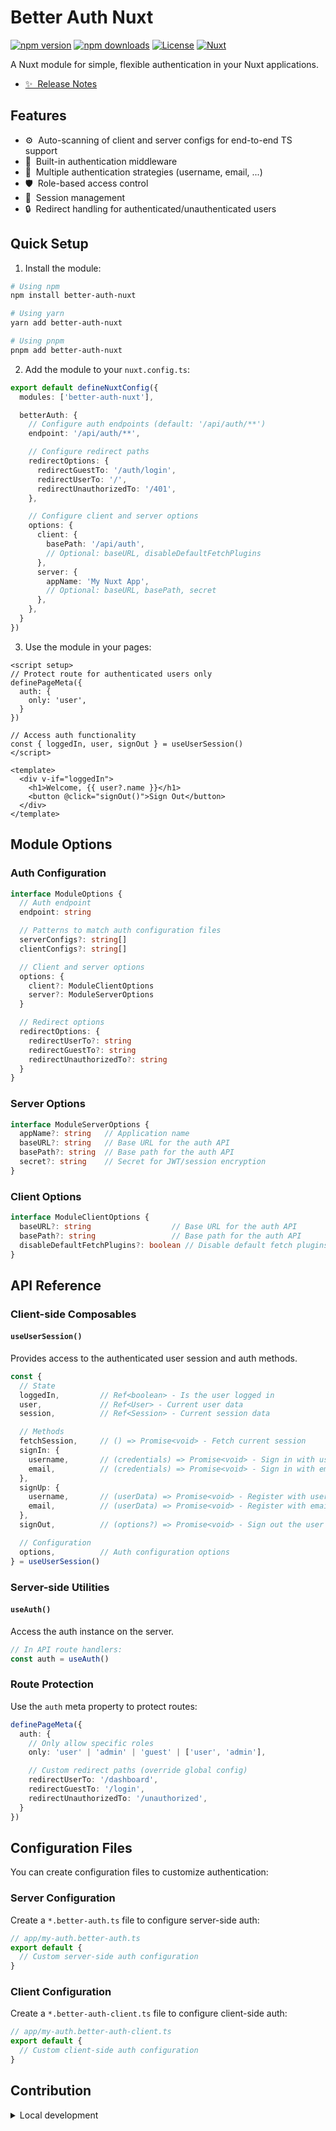 # Better Auth Nuxt

[![npm version][npm-version-src]][npm-version-href]
[![npm downloads][npm-downloads-src]][npm-downloads-href]
[![License][license-src]][license-href]
[![Nuxt][nuxt-src]][nuxt-href]

A Nuxt module for simple, flexible authentication in your Nuxt applications.

- [✨ &nbsp;Release Notes](/CHANGELOG.md)
<!-- - [🏀 Online playground](https://stackblitz.com/github/your-org/my-module?file=playground%2Fapp.vue) -->
<!-- - [📖 &nbsp;Documentation](https://example.com) -->

## Features

- ⚙️ &nbsp;Auto-scanning of client and server configs for end-to-end TS support
- 🚀 &nbsp;Built-in authentication middleware
- 🔑 &nbsp;Multiple authentication strategies (username, email, ...)
- 🛡️ &nbsp;Role-based access control
- 🔄 &nbsp;Session management
- 🔒 &nbsp;Redirect handling for authenticated/unauthenticated users

## Quick Setup

1. Install the module:

```bash
# Using npm
npm install better-auth-nuxt

# Using yarn
yarn add better-auth-nuxt

# Using pnpm
pnpm add better-auth-nuxt
```

2. Add the module to your `nuxt.config.ts`:

```ts
export default defineNuxtConfig({
  modules: ['better-auth-nuxt'],

  betterAuth: {
    // Configure auth endpoints (default: '/api/auth/**')
    endpoint: '/api/auth/**',

    // Configure redirect paths
    redirectOptions: {
      redirectGuestTo: '/auth/login',
      redirectUserTo: '/',
      redirectUnauthorizedTo: '/401',
    },

    // Configure client and server options
    options: {
      client: {
        basePath: '/api/auth',
        // Optional: baseURL, disableDefaultFetchPlugins
      },
      server: {
        appName: 'My Nuxt App',
        // Optional: baseURL, basePath, secret
      },
    },
  }
})
```

3. Use the module in your pages:

```vue
<script setup>
// Protect route for authenticated users only
definePageMeta({
  auth: {
    only: 'user',
  }
})

// Access auth functionality
const { loggedIn, user, signOut } = useUserSession()
</script>

<template>
  <div v-if="loggedIn">
    <h1>Welcome, {{ user?.name }}</h1>
    <button @click="signOut()">Sign Out</button>
  </div>
</template>
```

## Module Options

### Auth Configuration

```ts
interface ModuleOptions {
  // Auth endpoint
  endpoint: string

  // Patterns to match auth configuration files
  serverConfigs?: string[]
  clientConfigs?: string[]

  // Client and server options
  options: {
    client?: ModuleClientOptions
    server?: ModuleServerOptions
  }

  // Redirect options
  redirectOptions: {
    redirectUserTo?: string
    redirectGuestTo?: string
    redirectUnauthorizedTo?: string
  }
}
```

### Server Options

```ts
interface ModuleServerOptions {
  appName?: string   // Application name
  baseURL?: string   // Base URL for the auth API
  basePath?: string  // Base path for the auth API
  secret?: string    // Secret for JWT/session encryption
}
```

### Client Options

```ts
interface ModuleClientOptions {
  baseURL?: string                  // Base URL for the auth API
  basePath?: string                 // Base path for the auth API
  disableDefaultFetchPlugins?: boolean // Disable default fetch plugins
}
```

## API Reference

### Client-side Composables

#### `useUserSession()`

Provides access to the authenticated user session and auth methods.

```ts
const {
  // State
  loggedIn,         // Ref<boolean> - Is the user logged in
  user,             // Ref<User> - Current user data
  session,          // Ref<Session> - Current session data

  // Methods
  fetchSession,     // () => Promise<void> - Fetch current session
  signIn: {
    username,       // (credentials) => Promise<void> - Sign in with username
    email,          // (credentials) => Promise<void> - Sign in with email
  },
  signUp: {
    username,       // (userData) => Promise<void> - Register with username
    email,          // (userData) => Promise<void> - Register with email
  },
  signOut,          // (options?) => Promise<void> - Sign out the user

  // Configuration
  options,          // Auth configuration options
} = useUserSession()
```

### Server-side Utilities

#### `useAuth()`

Access the auth instance on the server.

```ts
// In API route handlers:
const auth = useAuth()
```

### Route Protection

Use the `auth` meta property to protect routes:

```ts
definePageMeta({
  auth: {
    // Only allow specific roles
    only: 'user' | 'admin' | 'guest' | ['user', 'admin'],

    // Custom redirect paths (override global config)
    redirectUserTo: '/dashboard',
    redirectGuestTo: '/login',
    redirectUnauthorizedTo: '/unauthorized',
  }
})
```

## Configuration Files

You can create configuration files to customize authentication:

### Server Configuration

Create a `*.better-auth.ts` file to configure server-side auth:

```ts
// app/my-auth.better-auth.ts
export default {
  // Custom server-side auth configuration
}
```

### Client Configuration

Create a `*.better-auth-client.ts` file to configure client-side auth:

```ts
// app/my-auth.better-auth-client.ts
export default {
  // Custom client-side auth configuration
}
```

## Contribution

<details>
  <summary>Local development</summary>

  ```bash
  # Install dependencies
  pnpm install

  # Generate type stubs
  pnpm run dev:prepare

  # Develop with the playground
  pnpm run dev

  # Build the playground
  pnpm run dev:build

  # Run ESLint
  pnpm run lint

  # Run Vitest
  pnpm run test
  pnpm run test:watch

  # Release new version
  pnpm run release
  ```

</details>


<!-- Badges -->
[npm-version-src]: https://img.shields.io/npm/v/better-auth-nuxt/latest.svg?style=flat&colorA=020420&colorB=00DC82
[npm-version-href]: https://npmjs.com/package/better-auth-nuxt

[npm-downloads-src]: https://img.shields.io/npm/dm/better-auth-nuxt.svg?style=flat&colorA=020420&colorB=00DC82
[npm-downloads-href]: https://npm.chart.dev/better-auth-nuxt

[license-src]: https://img.shields.io/npm/l/better-auth-nuxt.svg?style=flat&colorA=020420&colorB=00DC82
[license-href]: https://npmjs.com/package/better-auth-nuxt

[nuxt-src]: https://img.shields.io/badge/Nuxt-020420?logo=nuxt.js
[nuxt-href]: https://nuxt.com
